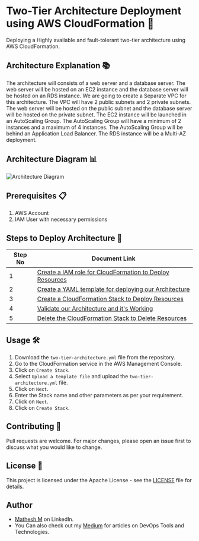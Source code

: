 # Two-Tier Architecture Deployment using AWS CloudFormation 🚀

Deploying a Highly available and fault-tolerant two-tier architecture using AWS CloudFormation.

## Architecture Explanation 📚

The architecture will consists of a web server and a database server. The web server will be hosted on an EC2 instance and the database server will be hosted on an RDS instance. We are going to create a Separate VPC for this architecture. The VPC will have 2 public subnets and 2 private subnets. The web server will be hosted on the public subnet and the database server will be hosted on the private subnet. The EC2 instance will be launched in an AutoScaling Group. The AutoScaling Group will have a minimum of 2 instances and a maximum of 4 instances. The AutoScaling Group will be behind an Application Load Balancer. The RDS instance will be a Multi-AZ deployment.

## Architecture Diagram 📊

![Architecture Diagram]()

## Prerequisites 📋

1. AWS Account
3. IAM User with necessary permissions

## Steps to Deploy Architecture 📝

| Step No | Document Link |
| ------ | ------ |
| 1 | [Create a IAM role for CloudFormation to Deploy Resources][Step-1] |
| 2 | [Create a YAML template for deploying our Architecture][Step-2] |
| 3 | [Create a CloudFormation Stack to Deploy Resources][Step-3] |
| 4 | [Validate our Architecture and it's Working][Step-4] |
| 5 | [Delete the CloudFormation Stack to Delete Resources][Step-5] |

   [Step-1]: <./Steps/step1.md>
   [Step-2]: <./Steps/step2.md>   
   [Step-3]: <./Steps/step3.md>
   [Step-4]: <./Steps/step4.md>
   [Step-5]: <./Steps/step5.md>

## Usage 🛠️

1. Download the `two-tier-architecture.yml` file from the repository.
2. Go to the CloudFormation service in the AWS Management Console.
3. Click on `Create Stack`.
4. Select `Upload a template file` and upload the `two-tier-architecture.yml` file.
5. Click on `Next`.
6. Enter the Stack name and other parameters as per your requirement.
7. Click on `Next`.
8. Click on `Create Stack`.

## Contributing 🤝

Pull requests are welcome. For major changes, please open an issue first to discuss what you would like to change.

## License 📄

This project is licensed under the Apache License - see the [LICENSE](LICENSE) file for details.

## Author

- [Mathesh M](https://www.linkedin.com/in/mathesh-me/) on LinkedIn.
- You Can also check out my [Medium](https://medium.com/@mathesh-me) for articles on DevOps Tools and Technologies.